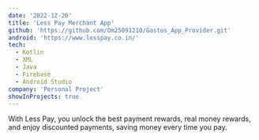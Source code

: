 ```yaml
---
date: '2022-12-20'
title: 'Less Pay Merchant App'
github: 'https://github.com/Om25091210/Gastos_App_Provider.git'
android: 'https://www.lesspay.co.in/'
tech:
  - Kotlin
  - XML
  - Java
  - Firebase
  - Android Studio
company: 'Personal Project'
showInProjects: true
---
```


With Less Pay, you unlock the best payment rewards, real money rewards, and enjoy discounted payments, saving money every time you pay.
